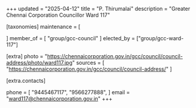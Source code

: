 +++
updated = "2025-04-12"
title = "P. Thirumalai"
description = "Greater Chennai Corporation Councillor Ward 117"

[taxonomies]
maintenance = [

]
member_of = [
    "group/gcc-council"
]
elected_by = ["group/gcc-ward-117"]

[extra]
photo = "https://chennaicorporation.gov.in/gcc/council/council-address/photo/ward117.jpg"
sources = [
    "https://chennaicorporation.gov.in/gcc/council/council-address/"
]

[extra.contacts]

phone = [
    "9445467117",
    "9566277888",
    ]
email = "ward117@chennaicorporation.gov.in"
+++